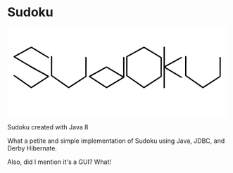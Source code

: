 # Sudoku

![Alt text](src/sudoku/res/logo.png?raw=true "Title")

Sudoku created with Java 8

What a petite and simple implementation of Sudoku using Java, JDBC, and Derby Hibernate.

Also, did I mention it's a GUI? What!
